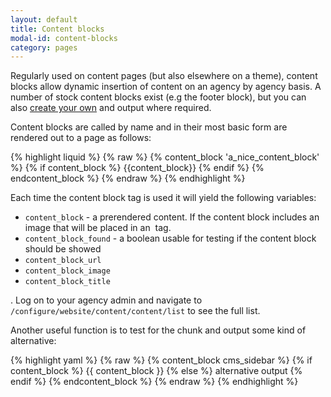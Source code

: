 ```yaml
---
layout: default
title: Content blocks
modal-id: content-blocks
category: pages
---
```

Regularly used on content pages (but also elsewhere on a theme), content blocks allow dynamic insertion of content on an agency by agency basis. A number of stock content blocks exist (e.g the footer block), but you can also [create your own](/pages#theme-content-blocks) and output where required.

Content blocks are called by name and in their most basic form are rendered out to a page as follows:

{% highlight liquid %}
{% raw %}
{% content_block 'a_nice_content_block' %}
 {% if content_block %}
  {{content_block}}
 {% endif %}
{% endcontent_block %}
{% endraw %}
{% endhighlight %}

Each time the content block tag is used it will yield the following variables:

- `content_block` - a prerendered content. If the content block includes an image that will be placed in an <img> tag.
- `content_block_found` - a boolean usable for testing if the content block should be showed
- `content_block_url`
- `content_block_image`
- `content_block_title`

. Log on to your agency admin and navigate to ``/configure/website/content/content/list`` to see the full list.

Another useful function is to test for the chunk and output some kind of alternative:

{% highlight yaml %}
{% raw %}
{% content_block cms_sidebar %}
 {% if content_block %}
  {{ content_block }}
 {% else %}
  alternative output
 {% endif %}
{% endcontent_block %}
{% endraw %}
{% endhighlight %}
